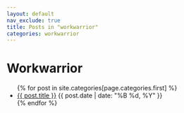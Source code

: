 ```yaml
---
layout: default
nav_exclude: true
title: Posts in "workwarrior"
categories: workwarrior
---
```

<h1>Workwarrior</h1>
<ul>
 {% for post in site.categories[page.categories.first] %}
<li>
<a href="{{ post.url | relative_url }}">{{ post.title }}</a>
<span>{{ post.date | date: "%B %d, %Y" }}</span>
</li>
 {% endfor %}
</ul>
